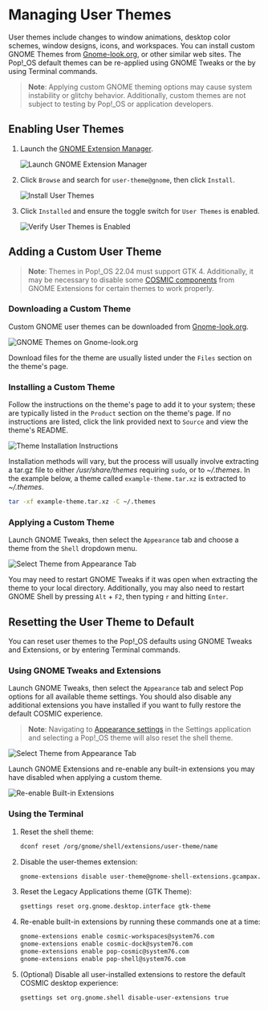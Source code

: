 # Managing User Themes

User themes include changes to window animations, desktop color schemes, window designs, icons, and workspaces. You can install custom GNOME Themes from [Gnome-look.org](https://www.gnome-look.org/browse/), or other similar web sites. The Pop!\_OS default themes can be re-applied using GNOME Tweaks or the by using Terminal commands.

>**Note**: Applying custom GNOME theming options may cause system instability or glitchy behavior. Additionally, custom themes are not subject to testing by Pop!\_OS or application developers.

## Enabling User Themes

1. Launch the [GNOME Extension Manager](gnome-extensions.md#installing-the-gnome-extensions--extension-manager-apps).

    ![Launch GNOME Extension Manager](/images/user-themes/launch-ext-manager.png)

2. Click `Browse` and search for `user-theme@gnome`, then click `Install`.

    ![Install User Themes](/images/user-themes/install-user-themes.png)

3. Click `Installed` and ensure the toggle switch for `User Themes` is enabled.

    ![Verify User Themes is Enabled](/images/user-themes/verify-enabled.png)

## Adding a Custom User Theme

> **Note**: Themes in Pop!\_OS 22.04 must support GTK 4. Additionally, it may be necessary to disable some [COSMIC components](gnome-extensions.md#built-in-extensions) from GNOME Extensions for certain themes to work properly.

### Downloading a Custom Theme

Custom GNOME user themes can be downloaded from [Gnome-look.org](https://www.gnome-look.org/browse/).

![GNOME Themes on Gnome-look.org](/images/user-themes/open-desktop-themes.png)

Download files for the theme are usually listed under the `Files` section on the theme's page.

### Installing a Custom Theme

Follow the instructions on the theme's page to add it to your system; these are typically listed in the `Product` section on the theme's page. If no instructions are listed, click the link provided next to `Source` and view the theme's README.

![Theme Installation Instructions](/images/user-themes/installation-instructions.png)

Installation methods will vary, but the process will usually involve extracting a tar.gz file to either */usr/share/themes* requiring `sudo`, or to *~/.themes*. In the example below, a theme called `example-theme.tar.xz` is extracted to *~/.themes*.

```bash
tar -xf example-theme.tar.xz -C ~/.themes
```

### Applying a Custom Theme

Launch GNOME Tweaks, then select the `Appearance` tab and choose a theme from the `Shell` dropdown menu.

![Select Theme from Appearance Tab](/images/user-themes/select-theme.png)

You may need to restart GNOME Tweaks if it was open when extracting the theme to your local directory. Additionally, you may also need to restart GNOME Shell by pressing `Alt` + `F2`, then typing `r` and hitting `Enter`.

## Resetting the User Theme to Default

You can reset user themes to the Pop!\_OS defaults using GNOME Tweaks and Extensions, or by entering Terminal commands.

### Using GNOME Tweaks and Extensions

Launch GNOME Tweaks, then select the `Appearance` tab and select Pop options for all available theme settings. You should also disable any additional extensions you have installed if you want to fully restore the default COSMIC experience.

>**Note**: Navigating to [Appearance settings](/customize-pop/appearance-settings.md) in the Settings application and selecting a Pop!\_OS theme will also reset the shell theme.

![Select Theme from Appearance Tab](/images/user-themes/reset-theme.png)

Launch GNOME Extensions and re-enable any built-in extensions you may have disabled when applying a custom theme.

![Re-enable Built-in Extensions](/images/user-themes/enable-built-in-ext.png)

### Using the Terminal

1. Reset the shell theme:

    ```bash
    dconf reset /org/gnome/shell/extensions/user-theme/name
    ```

2. Disable the user-themes extension:

    ```bash
    gnome-extensions disable user-theme@gnome-shell-extensions.gcampax.github.com
    ```

3. Reset the Legacy Applications theme (GTK Theme):

    ```bash
    gsettings reset org.gnome.desktop.interface gtk-theme
    ```

4. Re-enable built-in extensions by running these commands one at a time:

    ```bash
    gnome-extensions enable cosmic-workspaces@system76.com
    gnome-extensions enable cosmic-dock@system76.com
    gnome-extensions enable pop-cosmic@system76.com
    gnome-extensions enable pop-shell@system76.com
    ```

5. (Optional) Disable all user-installed extensions to restore the default COSMIC desktop experience: 

    ```bash
    gsettings set org.gnome.shell disable-user-extensions true
    ```
